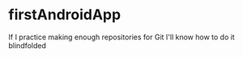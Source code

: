 # firstAndroidApp
If I practice making enough repositories for Git I'll know how to do it blindfolded
